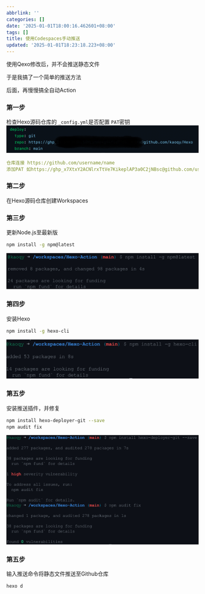 ```yaml
---
abbrlink: ''
categories: []
date: '2025-01-01T18:00:16.462601+08:00'
tags: []
title: 使用Codespaces手动推送
updated: '2025-01-01T18:23:18.223+08:00'
---
```

使用Qexo修改后，并不会推送静态文件

于是我搞了一个简单的推送方法

后面，再慢慢搞全自动Action

### 第一步

检查Hexo源码仓库的 `_config.yml`是否配置 `PAT`密钥 ![](https://raw.githubusercontent.com/kaoqy/Image/refs/heads/main/25/1/IMG_5019.jpeg)

```yaml
仓库连接 https://github.com/username/name
添加PAT 如https://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@github.com/username/name
```

### 第二步

在Hexo源码仓库创建Workspaces

### 第三步

更新Node.js至最新版

```bash
npm install -g npm@latest
```

![](https://raw.githubusercontent.com/kaoqy/Image/refs/heads/main/25/1/IMG_5020.jpeg)

### 第四步

安装Hexo

```bash
npm install -g hexo-cli
```

![](https://raw.githubusercontent.com/kaoqy/Image/refs/heads/main/25/1/IMG_5022.jpeg)

### 第五步

安装推送插件，并修复

```bash
npm install hexo-deployer-git --save
npm audit fix
```

![](https://raw.githubusercontent.com/kaoqy/Image/refs/heads/main/25/1/IMG_5023.jpeg)

### 第五步

输入推送命令将静态文件推送至Github仓库

```bash
hexo d
```
